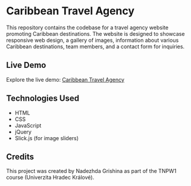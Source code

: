 # Caribbean Travel Agency

This repository contains the codebase for a travel agency website promoting Caribbean destinations. The website is designed to showcase responsive web design, a gallery of images, information about various Caribbean destinations, team members, and a contact form for inquiries.

## Live Demo
Explore the live demo: [Caribbean Travel Agency](https://nadyagrishina.github.io/CaribbeanTravelAgency/)

## Technologies Used
- HTML
- CSS
- JavaScript
- jQuery
- Slick.js (for image sliders)
   
## Credits
This project was created by Nadezhda Grishina as part of the TNPW1 course (Univerzita Hradec Králové).
